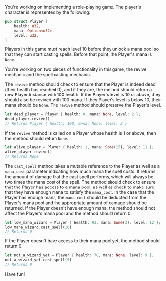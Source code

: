 You're working on implementing a role-playing game. The player's character is represented by the following:

```rust
pub struct Player {
    health: u32,
    mana: Option<u32>,
    level: u32,
}
```

Players in this game must reach level 10 before they unlock a mana pool so that they can start casting spells. Before that point, the Player's mana is `None`.

You're working on two pieces of functionality in this game, the revive mechanic and the spell casting mechanic.

The `revive` method should check to ensure that the Player is indeed dead (their health has reached 0), and if they are, the method should return a new Player instance with 100 health.
If the Player's level is 10 or above, they should also be revived with 100 mana.
If they Player's level is below 10, their mana should be `None`. The `revive` method should preserve the Player's level.

```rust
let dead_player = Player { health: 0, mana: None, level: 2 };
dead_player.revive()
// Returns Player { health: 100, mana: None, level: 2 }
```

If the `revive` method is called on a Player whose health is 1 or above, then the method should return `None`.

```rust
let alive_player = Player { health: 1, mana: Some(15), level: 11 };
alive_player.revive()
// Returns None
```

The `cast_spell` method takes a mutable reference to the Player as well as a `mana_cost` parameter indicating how much mana the spell costs. It returns the amount of damage that the cast spell performs, which will always be two times the mana cost of the spell.
The method should check to ensure that the Player has access to a mana pool, as well as check to make sure that they have enough mana to satisfy the `mana_cost`.
In the case that the Player has enough mana, the `mana_cost` should be deducted from the Player's mana pool and the appropriate amount of damage should be returned.
If the Player doesn't have enough mana, the method should not affect the Player's mana pool and the method should return 0.

```rust
let low_mana_wizard = Player { health: 93, mana: Some(3), level: 12 };
low_mana_wizard.cast_spell(10)
// Returns 0
```

If the Player doesn't have access to their mana pool yet, the method should return 0.

```rust
let not_a_wizard_yet = Player { health: 78, mana: None, level: 9 };
not_a_wizard_yet.cast_spell(5)
// Returns 0
```

Have fun!
